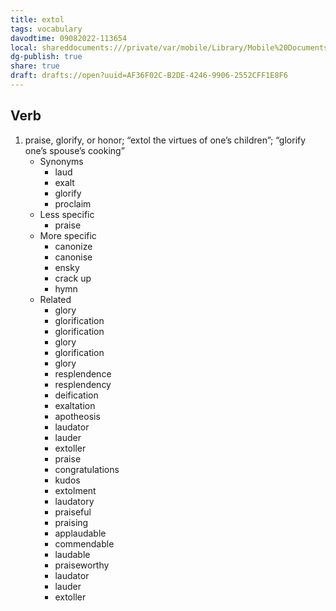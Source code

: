 ```yaml
---
title: extol
tags: vocabulary
davodtime: 09082022-113654
local: shareddocuments:///private/var/mobile/Library/Mobile%20Documents/iCloud~md~obsidian/Documents/OBSHIDDIAN/drafts/AF36F02C-B2DE-4246-9906-2552CFF1E8F6.md
dg-publish: true
share: true
draft: drafts://open?uuid=AF36F02C-B2DE-4246-9906-2552CFF1E8F6
---
```



## Verb

1. praise, glorify, or honor; “extol the virtues of one’s children”; “glorify one’s spouse’s cooking”
	- Synonyms
		- laud
		- exalt
		- glorify
		- proclaim
	- Less specific
		- praise
	- More specific
		- canonize
		- canonise
		- ensky
		- crack up
		- hymn
	- Related
		- glory
		- glorification
		- glorification
		- glory
		- glorification
		- glory
		- resplendence
		- resplendency
		- deification
		- exaltation
		- apotheosis
		- laudator
		- lauder
		- extoller
		- praise
		- congratulations
		- kudos
		- extolment
		- laudatory
		- praiseful
		- praising
		- applaudable
		- commendable
		- laudable
		- praiseworthy
		- laudator
		- lauder
		- extoller

